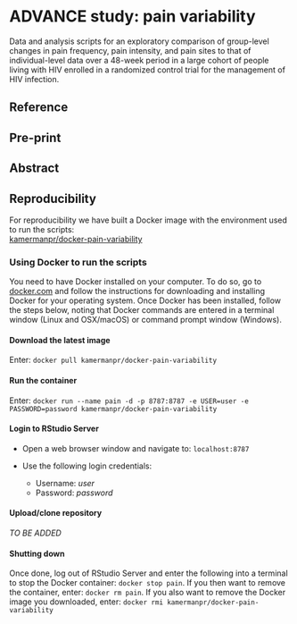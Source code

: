 # ADVANCE study: pain variability

Data and analysis scripts for an exploratory comparison of group-level changes in pain frequency, pain intensity, and pain sites to that of individual-level data over a 48-week period in a large cohort of people living with HIV enrolled in a randomized control trial for the management of HIV infection.

## Reference

## Pre-print

## Abstract

## Reproducibility

For reproducibility we have built a Docker image with the environment used to run the scripts:  
[kamermanpr/docker-pain-variability](https://hub.docker.com/repository/docker/kamermanpr/docker-pain-variability)

### Using Docker to run the scripts

You need to have Docker installed on your computer. To do so, go to [docker.com](https://www.docker.com/community-edition#/download) and follow the instructions for downloading and installing Docker for your operating system. Once Docker has been installed, follow the steps below, noting that Docker commands are entered in a terminal window (Linux and OSX/macOS) or command prompt window (Windows). 

#### Download the latest image

Enter: `docker pull kamermanpr/docker-pain-variability`

#### Run the container

Enter: `docker run --name pain -d -p 8787:8787 -e USER=user -e PASSWORD=password kamermanpr/docker-pain-variability`

#### Login to RStudio Server

- Open a web browser window and navigate to: `localhost:8787`

- Use the following login credentials: 
    - Username: _user_	
    - Password: _password_
    
#### Upload/clone repository

_TO BE ADDED_

#### Shutting down

Once done, log out of RStudio Server and enter the following into a terminal to stop the Docker container: `docker stop pain`. If you then want to remove the container, enter: `docker rm pain`. If you also want to remove the Docker image you downloaded, enter: `docker rmi kamermanpr/docker-pain-variability`
